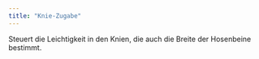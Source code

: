 ```yaml
---
title: "Knie-Zugabe"
---
```


Steuert die Leichtigkeit in den Knien, die auch die Breite der Hosenbeine bestimmt.




